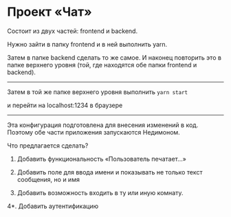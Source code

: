 # Проект «Чат»

Состоит из двух частей: frontend и backend.

Нужно зайти в папку frontend и в ней выполнить yarn.

Затем в папке backend сделать то же самое. И наконец повторить это в папке верхнего уровня (той, где находятся обе папки frontend и backend).

---

Затем в той же папке верхнего уровня выполнить ```yarn start```

и перейти на localhost:1234 в браузере

---

Эта конфигурация подготовлена для внесения изменений в код. Поэтому обе части приложения запускаются Недимоном.

Что предлагается сделать?

1. Добавить функциональность «Пользователь печатает...»

2. Добавить поле для ввода имени и показывать не только текст сообщения, но и имя

3. Добавить возможность входить в ту или иную комнату.

4*. Добавить аутентификацию 

